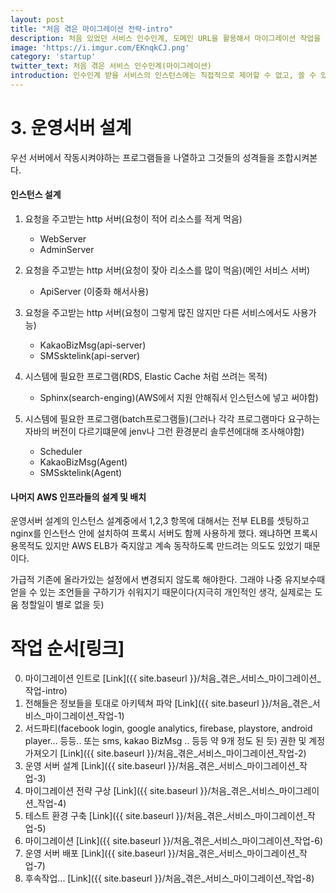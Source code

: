 ```yaml
---
layout: post
title: "처음 겪은 마이그레이션 전략-intro"
description: 처음 있었던 서비스 인수인계, 도메인 URL을 활용해서 마이그레이션 작업을 수행하다
image: 'https://i.imgur.com/EKnqkCJ.png'
category: 'startup'
twitter_text: 처음 겪은 서비스 인수인계(마이그레이션)
introduction: 인수인계 받을 서비스의 인스턴스에는 직접적으로 제어할 수 없고, 쓸 수 있는건 소스코드와 그 당시 작업 했던 사람. 설정코드는 공백이며, 깃 로그 또한 없다. 이 때 초급 개발자가 선택한 마이그레이션 전략.
---
```



# 3. 운영서버 설계

우선 서버에서 작동시켜야하는 프로그램들을 나열하고 그것들의 성격들을 조합시켜본다.

#### 인스턴스 설계

1. 요청을 주고받는 http 서버(요청이 적어 리소스를 적게 먹음)
    - WebServer
    - AdminServer

2. 요청을 주고받는 http 서버(요청이 잦아 리소스를 많이 먹음)(메인 서비스 서버)
    - ApiServer (이중화 해서사용)

3. 요청을 주고받는 http 서버(요청이 그렇게 많진 않지만 다른 서비스에서도 사용가능)
    - KakaoBizMsg(api-server)
    - SMSsktelink(api-server)

4. 시스템에 필요한 프로그램(RDS, Elastic Cache 처럼 쓰려는 목적)
    - Sphinx(search-enging)(AWS에서 지원 안해줘서 인스턴스에 넣고 써야함)

5. 시스템에 필요한 프로그램(batch프로그램들)(그러나 각각 프로그램마다 요구하는 자바의 버전이 다르기떄문에 jenv나 그런 환경분리 솔루션에대해 조사해야함)
    - Scheduler
    - KakaoBizMsg(Agent)
    - SMSsktelink(Agent)


#### 나머지 AWS 인프라들의 설계 및 배치

운영서버 설계의 인스턴스 설계중에서 1,2,3 항목에 대해서는 전부 ELB를 셋팅하고 nginx를 인스턴스 안에 설치하여 프록시 서버도 함께 사용하게 했다. 왜냐하면 프록시용목적도 있지만 AWS ELB가 죽지않고 계속 동작하도록 만드려는 의도도 있었기 때문이다.

가급적 기존에 올라가있는 설정에서 변경되지 않도록 해야한다. 그래야 나중 유지보수때
얻을 수 있는 조언들을 구하기가 쉬워지기 때문이다(지극히 개인적인 생각, 실제로는 도움 청할일이 별로 없을 듯)



# 작업 순서[링크]

0. 마이그레이션 인트로 [Link]({{ site.baseurl }}/처음_겪은_서비스_마이그레이션_작업-intro)
1. 전해들은 정보들을 토대로 아키텍쳐 파악 [Link]({{ site.baseurl }}/처음_겪은_서비스_마이그레이션_작업-1)
2. 서드파티(facebook login, google analytics, firebase, playstore, android player... 등등.. 또는 sms, kakao BizMsg .. 등등 약 9개 정도 된 듯) 권한 및 계정 가져오기 [Link]({{ site.baseurl }}/처음_겪은_서비스_마이그레이션_작업-2)
3. 운영 서버 설계 [Link]({{ site.baseurl }}/처음_겪은_서비스_마이그레이션_작업-3)
4. 마이그레이션 전략 구상 [Link]({{ site.baseurl }}/처음_겪은_서비스_마이그레이션_작업-4)
5. 테스트 환경 구축 [Link]({{ site.baseurl }}/처음_겪은_서비스_마이그레이션_작업-5)
6. 마이그레이션 [Link]({{ site.baseurl }}/처음_겪은_서비스_마이그레이션_작업-6)
7. 운영 서버 배포 [Link]({{ site.baseurl }}/처음_겪은_서비스_마이그레이션_작업-7)
8. 후속작업... [Link]({{ site.baseurl }}/처음_겪은_서비스_마이그레이션_작업-8)
